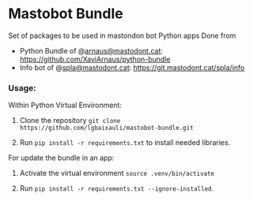 # Mastobot Bundle

Set of packages to be used in mastondon bot Python apps
Done from
- Python Bundle of @arnaus@mastodont.cat:  https://github.com/XaviArnaus/python-bundle
- Info bot of @spla@mastodont.cat: https://git.mastodont.cat/spla/info

### Usage:

Within Python Virtual Environment:

1. Clone the repository `git clone https://github.com/lgbaixauli/mastobot-bundle.git` 

2. Run `pip install -r requirements.txt` to install needed libraries.  

For update the bundle in an app:

1. Activate the virtual environment `source .venv/bin/activate` 

2. Run `pip install -r requirements.txt --ignore-installed`. 

